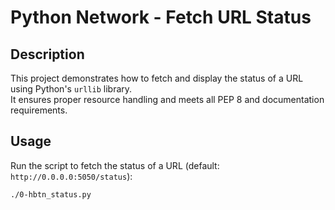 # Python Network - Fetch URL Status

## Description
This project demonstrates how to fetch and display the status of a URL using Python's `urllib` library.  
It ensures proper resource handling and meets all PEP 8 and documentation requirements.

## Usage
Run the script to fetch the status of a URL (default: `http://0.0.0.0:5050/status`):  
```bash
./0-hbtn_status.py

